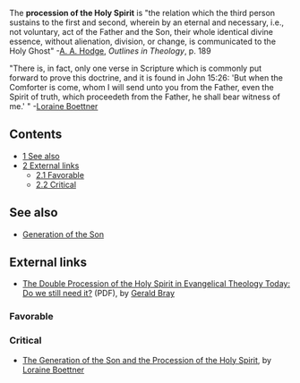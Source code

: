 The **procession of the Holy Spirit** is "the relation which the
third person sustains to the first and second, wherein by an
eternal and necessary, i.e., not voluntary, act of the Father and
the Son, their whole identical divine essence, without alienation,
division, or change, is communicated to the Holy Ghost"
-[A. A. Hodge](A._A._Hodge "A. A. Hodge"), *Outlines in Theology*,
p. 189

"There is, in fact, only one verse in Scripture which is commonly
put forward to prove this doctrine, and it is found in John 15:26:
'But when the Comforter is come, whom I will send unto you from the
Father, even the Spirit of truth, which proceedeth from the Father,
he shall bear witness of me.' "
-[Loraine Boettner](Loraine_Boettner "Loraine Boettner")


## Contents

-   [1 See also](#See_also)
-   [2 External links](#External_links)
    -   [2.1 Favorable](#Favorable)
    -   [2.2 Critical](#Critical)


## See also

-   [Generation of the Son](Generation_of_the_Son "Generation of the Son")

## External links

-   [The Double Procession of the Holy Spirit in Evangelical Theology Today: Do we still need it?](http://www.etsjets.org/jets/journal/41/41-3/41-3-pp415-426-JETS.pdf)
    (PDF), by [Gerald Bray](Gerald_Bray "Gerald Bray")

### Favorable

### Critical

-   [The Generation of the Son and the Procession of the Holy Spirit](http://www.caledonianfire.org/caledonianfire/Boettner/trinity/t8.htm),
    by [Loraine Boettner](Loraine_Boettner "Loraine Boettner")



